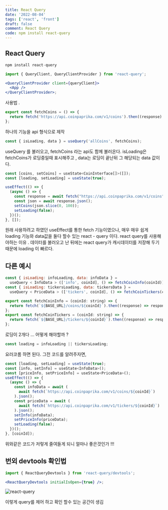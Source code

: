 ```yaml
---
title: React Query
date: '2022-08-04'
tags: ['react', 'front']
draft: false
comment: React Query
code: npm install react-query
---
```


## React Query

```jsx
npm install react-query
```

```jsx
import { QueryClient, QueryClientProvider } from 'react-query';

<QueryClientProvider client={queryClient}>
  <App />
</QueryClientProvider>;
```

사용법 .

```jsx
export const fetchCoins = () => {
  return fetch('https://api.coinpaprika.com/v1/coins').then((response) => response.json());
};
```

하나의 기능을 api 형식으로 제작

```jsx
const { isLoading, data } = useQuery('allCoins', fetchCoins);
```

useQuery 를 불러오고, fetchCoins 라는 api도 함께 불러온다.
isLoading은 fetchCoins가 로딩중일때 표시해주고 ,
data는 로딩이 끝난뒤 그 해당되는 data 값이다.

```jsx
const [coins, setCoins] = useState<CoinInterface[]>([]);
const [loading, setLoading] = useState(true);

useEffect(() => {
  (async () => {
    const response = await fetch("https://api.coinpaprika.com/v1/coins");
    const json = await response.json();
    setCoins(json.slice(0, 100));
    setLoading(false);
  })();
}, []);
```

원래 사용하려고 하였던 useEffect를 통한 fetch 기능이였으나,
매우 매우 쉽게 loading 기능와 data값을 둘다 할수 있는 react - query 이다.
react query를 사용해야하는 이유 .
데이터를 불러오고 난 뒤에는 react query가 캐시데이터를 저장해 두기때문에 loading 이 빠르다.

## 다른 예시

```jsx
const { isLoading: infoLoading, data: infoData } =
  useQuery < InfoData > (['info', coinId], () => fetchCoinInfo(coinId));
const { isLoading: tickersLoading, data: tickersData } =
  useQuery < PriceData > (['tickers', coinId], () => fetchCoinTickers(coinId));
```

```jsx
export const fetchCoinInfo = (coinId: string) => {
  return fetch(`${BASE_URL}/coins/${coinId}`).then((response) => response.json());
};
export const fetchCoinTickers = (coinId: string) => {
  return fetch(`${BASE_URL}/tickers/${coinId}`).then((response) => response.json());
};
```

로딩이 2개다 ... 어떻게 해야할까 ?

```jsx
const loading = infoLoading || tickersLoading;
```

요러코롬 하면 된다.
그전 코드를 알려주자면,

```jsx
const [loading, setLoading] = useState(true);
const [info, setInfo] = useState<InfoData>();
const [priceInfo, setPriceInfo] = useState<PriceData>();
useEffect(() => {
  (async () => {
    const infoData = await (
      await fetch(`https://api.coinpaprika.com/v1/coins/${coinId}`)
    ).json();
    const priceData = await (
      await fetch(`https://api.coinpaprika.com/v1/tickers/${coinId}`)
    ).json();
    setInfo(infoData);
    setPriceInfo(priceData);
    setLoading(false);
  })();
}, [coinId]);
```

위와같은 코드가 저렇게 줄여들게 되니 얼마나 좋은것인가 !!!

## 번외 devtools 확인법

```jsx
import { ReactQueryDevtools } from 'react-query/devtools';

<ReactQueryDevtools initialIsOpen={true} />;
```

![react-query](/static/images/front/react-query.png)

이렇게 query를 제어 하고 확인 할수 있는 공간이 생김
